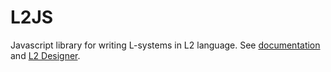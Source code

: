 L2JS
====

Javascript library for writing L-systems in L2 language.
See [documentation](https://github.com/tommmyy/L2JS/wiki/Documentation) and [L2 Designer](https://github.com/tommmyy/l2-designer).